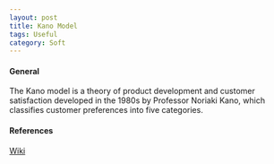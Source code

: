 ```yaml
---
layout: post
title: Kano Model
tags: Useful
category: Soft
---
```


#### General ####

The Kano model is a theory of product development and customer satisfaction developed in the 1980s by Professor Noriaki Kano, which classifies customer preferences into five categories.

#### References ####

[Wiki](http://en.wikipedia.org/wiki/Kano_model)  
